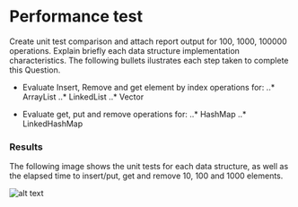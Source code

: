 # Performance test

Create unit test comparison and attach report output for 100, 1000, 100000 operations. Explain briefly each data structure implementation characteristics. The following bullets ilustrates each step taken to complete this Question.

- Evaluate Insert, Remove and get element by index operations for:
..* ArrayList
..* LinkedList
..* Vector

- Evaluate get, put and remove operations for:
..* HashMap
..* LinkedHashMap

### Results

The following image shows the unit tests for each data structure, as well as the elapsed time to insert/put, get and remove 10, 100 and 1000 elements.

![alt text](https://github.com/Motta92/Moviles/tree/master/Q3/Q3Tests.png "JUnit results")


